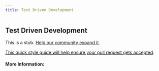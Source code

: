 ```yaml
---
title: Test Driven Development
---
```


## Test Driven Development

This is a stub. [Help our community expand it](https://github.com/freecodecamp/guides/tree/master/src/pages/articles/agile/test-driven-development/index.md).

[This quick style guide will help ensure your pull request gets accepted](https://github.com/freeCodeCamp/guides/blob/master/README.md).

<!-- The article goes here, in GitHub-flavored Markdown. Feel free to add YouTube videos, images, and CodePen/JSBin embeds  -->

#### More Information:
<!-- Please add any articles you think might be helpful to read before writing the article -->


